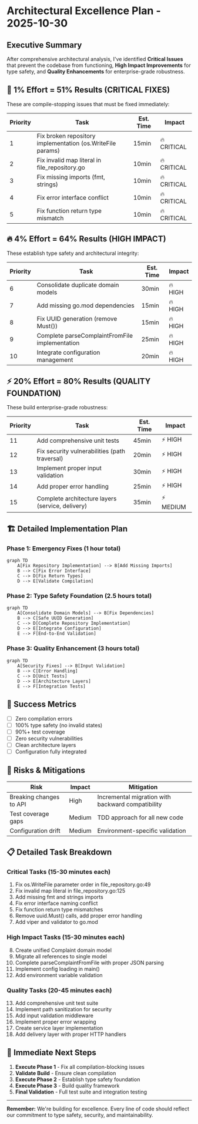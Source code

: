 # Architectural Excellence Plan - 2025-10-30

## Executive Summary

After comprehensive architectural analysis, I've identified **Critical Issues** that prevent the codebase from functioning, **High Impact Improvements** for type safety, and **Quality Enhancements** for enterprise-grade robustness.

## 🚨 1% Effort = 51% Results (CRITICAL FIXES)

These are compile-stopping issues that must be fixed immediately:

| Priority | Task | Est. Time | Impact |
|----------|------|-----------|---------|
| 1 | Fix broken repository implementation (os.WriteFile params) | 15min | 🔥 CRITICAL |
| 2 | Fix invalid map literal in file_repository.go | 10min | 🔥 CRITICAL |
| 3 | Fix missing imports (fmt, strings) | 10min | 🔥 CRITICAL |
| 4 | Fix error interface conflict | 10min | 🔥 CRITICAL |
| 5 | Fix function return type mismatch | 10min | 🔥 CRITICAL |

## 🔥 4% Effort = 64% Results (HIGH IMPACT)

These establish type safety and architectural integrity:

| Priority | Task | Est. Time | Impact |
|----------|------|-----------|---------|
| 6 | Consolidate duplicate domain models | 30min | 🔥 HIGH |
| 7 | Add missing go.mod dependencies | 15min | 🔥 HIGH |
| 8 | Fix UUID generation (remove Must()) | 15min | 🔥 HIGH |
| 9 | Complete parseComplaintFromFile implementation | 25min | 🔥 HIGH |
| 10 | Integrate configuration management | 20min | 🔥 HIGH |

## ⚡ 20% Effort = 80% Results (QUALITY FOUNDATION)

These build enterprise-grade robustness:

| Priority | Task | Est. Time | Impact |
|----------|------|-----------|---------|
| 11 | Add comprehensive unit tests | 45min | ⚡ HIGH |
| 12 | Fix security vulnerabilities (path traversal) | 20min | ⚡ HIGH |
| 13 | Implement proper input validation | 30min | ⚡ HIGH |
| 14 | Add proper error handling | 25min | ⚡ HIGH |
| 15 | Complete architecture layers (service, delivery) | 35min | ⚡ MEDIUM |

## 🏗️ Detailed Implementation Plan

### Phase 1: Emergency Fixes (1 hour total)

```mermaid
graph TD
    A[Fix Repository Implementation] --> B[Add Missing Imports]
    B --> C[Fix Error Interface]
    C --> D[Fix Return Types]
    D --> E[Validate Compilation]
```

### Phase 2: Type Safety Foundation (2.5 hours total)

```mermaid
graph TD
    A[Consolidate Domain Models] --> B[Fix Dependencies]
    B --> C[Safe UUID Generation]
    C --> D[Complete Repository Implementation]
    D --> E[Integrate Configuration]
    E --> F[End-to-End Validation]
```

### Phase 3: Quality Enhancement (3 hours total)

```mermaid
graph TD
    A[Security Fixes] --> B[Input Validation]
    B --> C[Error Handling]
    C --> D[Unit Tests]
    D --> E[Architecture Layers]
    E --> F[Integration Tests]
```

## 🎯 Success Metrics

- [ ] Zero compilation errors
- [ ] 100% type safety (no invalid states)
- [ ] 90%+ test coverage
- [ ] Zero security vulnerabilities
- [ ] Clean architecture layers
- [ ] Configuration fully integrated

## 🚨 Risks & Mitigations

| Risk | Impact | Mitigation |
|------|--------|------------|
| Breaking changes to API | High | Incremental migration with backward compatibility |
| Test coverage gaps | Medium | TDD approach for all new code |
| Configuration drift | Medium | Environment-specific validation |

## 📋 Detailed Task Breakdown

### Critical Tasks (15-30 minutes each)
1. Fix os.WriteFile parameter order in file_repository.go:49
2. Fix invalid map literal in file_repository.go:125
3. Add missing fmt and strings imports
4. Fix error interface naming conflict
5. Fix function return type mismatches
6. Remove uuid.Must() calls, add proper error handling
7. Add viper and validator to go.mod

### High Impact Tasks (15-30 minutes each)
8. Create unified Complaint domain model
9. Migrate all references to single model
10. Complete parseComplaintFromFile with proper JSON parsing
11. Implement config loading in main()
12. Add environment variable validation

### Quality Tasks (20-45 minutes each)
13. Add comprehensive unit test suite
14. Implement path sanitization for security
15. Add input validation middleware
16. Implement proper error wrapping
17. Create service layer implementation
18. Add delivery layer with proper HTTP handlers

## 🎯 Immediate Next Steps

1. **Execute Phase 1** - Fix all compilation-blocking issues
2. **Validate Build** - Ensure clean compilation
3. **Execute Phase 2** - Establish type safety foundation
4. **Execute Phase 3** - Build quality framework
5. **Final Validation** - Full test suite and integration testing

---

**Remember:** We're building for excellence. Every line of code should reflect our commitment to type safety, security, and maintainability.
